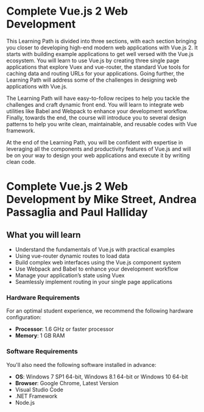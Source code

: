 # Complete Vue.js 2 Web Development
This Learning Path is divided into three sections, with each section bringing you closer to developing high-end modern web applications with Vue.js 2. It starts with building example applications to get well versed with the Vue.js ecosystem. You will learn to use Vue.js by creating three single page applications that explore Vuex and vue-router, the standard Vue tools for caching data and routing URLs for your applications. Going further, the Learning Path will address some of the challenges in designing web applications with Vue.js. 

The Learning Path will have easy-to-follow recipes to help you tackle the challenges and craft dynamic front end. You will learn to integrate web utilities like Babel and Webpack to enhance your development workflow. Finally, towards the end, the course will introduce you to several design patterns to help you write clean, maintainable, and reusable codes with Vue framework. 

At the end of the Learning Path, you will be confident with expertise in leveraging all the components and productivity features of Vue.js and will be on your way to design your web applications and execute it by writing clean code.
<br>
# Complete Vue.js 2 Web Development by **Mike Street, Andrea Passaglia and Paul Halliday**

## What you will learn
* Understand the fundamentals of Vue.js with practical examples
* Using vue-router dynamic routes to load data 
* Build complex web interfaces using the Vue.js component system
* Use Webpack and Babel to enhance your development workflow
* Manage your application’s state using Vuex 
* Seamlessly implement routing in your single page applications

### Hardware Requirements
For an optimal student experience, we recommend the following hardware configuration:
* **Processor**: 1.6 GHz or faster processor
* **Memory**: 1 GB RAM

### Software Requirements
You'll also need the following software installed in advance:
* **OS**: Windows 7 SP1 64-bit, Windows 8.1 64-bit or Windows 10 64-bit
* **Browser**: Google Chrome, Latest Version
* Visual Studio Code
* .NET Framework
* Node.js
